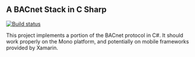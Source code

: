 ## A BACnet Stack in C Sharp

[![Build status](https://ci.appveyor.com/api/projects/status/00msspxg49hph7xx/branch/master?svg=true)](https://ci.appveyor.com/project/LorenVanSpronsen/bacnet/branch/master)

This project implements a portion of the BACnet protocol in C#. It should work properly on the Mono platform, and potentially on mobile frameworks provided by Xamarin.
